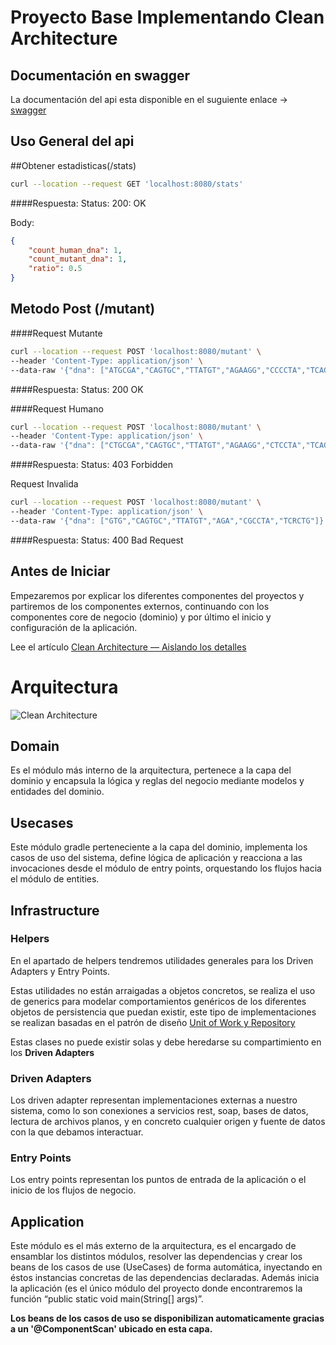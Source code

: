 # Proyecto Base Implementando Clean Architecture

## Documentación en swagger

La documentación del api esta disponible en el suguiente enlace -> [swagger](http://localhost:8080/webjars/swagger-ui/index.html#/)

## Uso General del api

##Obtener estadisticas(/stats)
```bash
curl --location --request GET 'localhost:8080/stats'
```


####Respuesta:
Status: 200:  OK

Body:
```json
{
    "count_human_dna": 1,
    "count_mutant_dna": 1,
    "ratio": 0.5
}
```
## Metodo Post (/mutant)

####Request Mutante
```bash
curl --location --request POST 'localhost:8080/mutant' \
--header 'Content-Type: application/json' \
--data-raw '{"dna": ["ATGCGA","CAGTGC","TTATGT","AGAAGG","CCCCTA","TCACTG"]}'
```
####Respuesta: 
Status: 200 OK

####Request Humano
```bash
curl --location --request POST 'localhost:8080/mutant' \
--header 'Content-Type: application/json' \
--data-raw '{"dna": ["CTGCGA","CAGTGC","TTATGT","AGAAGG","CTCCTA","TCACTG"]}'
```
####Respuesta:
Status: 403 Forbidden

Request Invalida
```bash
curl --location --request POST 'localhost:8080/mutant' \
--header 'Content-Type: application/json' \
--data-raw '{"dna": ["GTG","CAGTGC","TTATGT","AGA","CGCCTA","TCRCTG"]}'
```
####Respuesta:
Status: 400 Bad Request

## Antes de Iniciar

Empezaremos por explicar los diferentes componentes del proyectos y partiremos de los componentes externos, continuando con los componentes core de negocio (dominio) y por último el inicio y configuración de la aplicación.

Lee el artículo [Clean Architecture — Aislando los detalles](https://medium.com/bancolombia-tech/clean-architecture-aislando-los-detalles-4f9530f35d7a)

# Arquitectura

![Clean Architecture](https://miro.medium.com/max/1400/1*ZdlHz8B0-qu9Y-QO3AXR_w.png)

## Domain

Es el módulo más interno de la arquitectura, pertenece a la capa del dominio y encapsula la lógica y reglas del negocio mediante modelos y entidades del dominio.

## Usecases

Este módulo gradle perteneciente a la capa del dominio, implementa los casos de uso del sistema, define lógica de aplicación y reacciona a las invocaciones desde el módulo de entry points, orquestando los flujos hacia el módulo de entities.

## Infrastructure

### Helpers

En el apartado de helpers tendremos utilidades generales para los Driven Adapters y Entry Points.

Estas utilidades no están arraigadas a objetos concretos, se realiza el uso de generics para modelar comportamientos
genéricos de los diferentes objetos de persistencia que puedan existir, este tipo de implementaciones se realizan
basadas en el patrón de diseño [Unit of Work y Repository](https://medium.com/@krzychukosobudzki/repository-design-pattern-bc490b256006)

Estas clases no puede existir solas y debe heredarse su compartimiento en los **Driven Adapters**

### Driven Adapters

Los driven adapter representan implementaciones externas a nuestro sistema, como lo son conexiones a servicios rest,
soap, bases de datos, lectura de archivos planos, y en concreto cualquier origen y fuente de datos con la que debamos
interactuar.

### Entry Points

Los entry points representan los puntos de entrada de la aplicación o el inicio de los flujos de negocio.

## Application

Este módulo es el más externo de la arquitectura, es el encargado de ensamblar los distintos módulos, resolver las dependencias y crear los beans de los casos de use (UseCases) de forma automática, inyectando en éstos instancias concretas de las dependencias declaradas. Además inicia la aplicación (es el único módulo del proyecto donde encontraremos la función “public static void main(String[] args)”.

**Los beans de los casos de uso se disponibilizan automaticamente gracias a un '@ComponentScan' ubicado en esta capa.**
